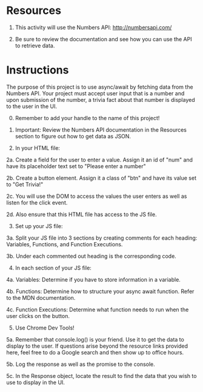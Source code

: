 # Resources

1. This activity will use the Numbers API: http://numbersapi.com/

2. Be sure to review the documentation and see how you can use the API to retrieve data.

# Instructions

The purpose of this project is to use async/await by fetching data from the Numbers API. Your project must accept user input that is a number and upon submission of the number, a trivia fact about that number is displayed to the user in the UI.

0. Remember to add your handle to the name of this project!

1. Important: Review the Numbers API documentation in the Resources section to figure out how to get data as JSON.

2. In your HTML file:

2a. Create a field for the user to enter a value. Assign it an id of "num" and have its placeholder text set to "Please enter a number"

2b. Create a button element. Assign it a class of "btn" and have its value set to "Get Trivia!"

2c. You will use the DOM to access the values the user enters as well as listen for the click event.

2d. Also ensure that this HTML file has access to the JS file.

3. Set up your JS file:

3a. Split your JS file into 3 sections by creating comments for each heading: Variables, Functions, and Function Executions.

3b. Under each commented out heading is the corresponding code.

4. In each section of your JS file:

4a. Variables: Determine if you have to store information in a variable.

4b. Functions: Determine how to structure your async await function. Refer to the MDN documentation.

4c. Function Executions: Determine what function needs to run when the user clicks on the button.

5. Use Chrome Dev Tools!

5a. Remember that console.log() is your friend. Use it to get the data to display to the user. If questions arise beyond the resource links provided here, feel free to do a Google search and then show up to office hours.

5b. Log the response as well as the promise to the console.

5c. In the Response object, locate the result to find the data that you wish to use to display in the UI.
